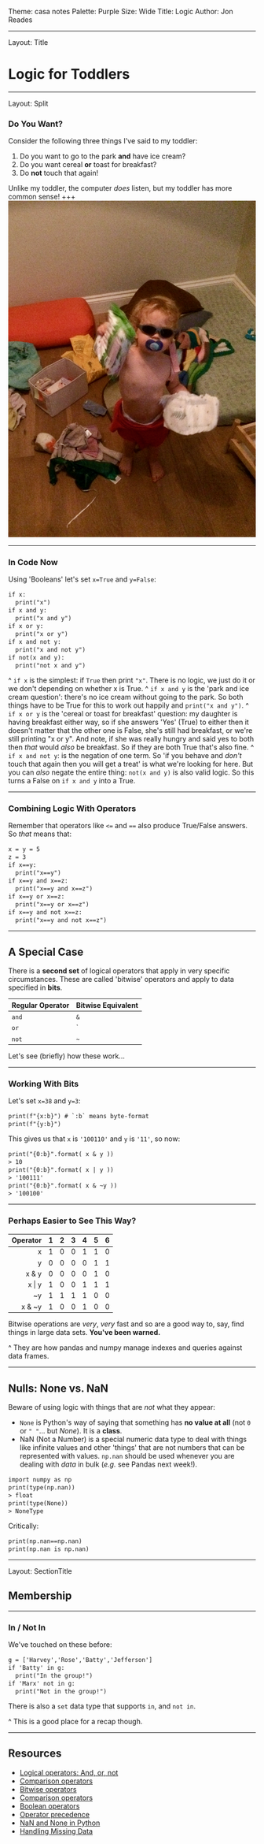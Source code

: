 Theme: casa notes
Palette: Purple
Size: Wide
Title: Logic
Author: Jon Reades

---
Layout: Title
# Logic for Toddlers

---
Layout: Split
### Do You Want?

Consider the following three things I've said to my toddler:
1. Do you want to go to the park **and** have ice cream?
2. Do you want cereal **or** toast for breakfast?
3. Do **not** touch that again!

Unlike my toddler, the computer *does* listen, but my toddler has more common sense!
+++
![](img/Toddler.png)

---
### In Code Now

Using 'Booleans' let's set `x=True` and `y=False`:
```
if x:
  print("x")
if x and y:
  print("x and y")
if x or y:
  print("x or y")
if x and not y:
  print("x and not y")
if not(x and y):
  print("not x and y")
```

^ `if x` is the simplest: if `True` then print `"x"`. There is no logic, we just do it or we don't depending on whether x is True.
^ `if x and y` is the 'park and ice cream question': there's no ice cream without going to the park. So both things have to be True for this to work out happily and `print("x and y")`.
^ `if x or y` is the 'cereal or toast for breakfast' question: my daughter is having breakfast either way, so if she answers 'Yes' (True) to either then it doesn't matter that the other one is False, she's still had breakfast, or we're still printing "x or y". And note, if she was really hungry and said yes to both then _that_ would _also_ be breakfast. So if they are both True that's also fine.
^ `if x and not y`: is the negation of one term. So 'if you behave and *don't* touch that again then you will get a treat' is what we're looking for here. But you can *also* negate the entire thing: `not(x and y)` is also valid logic. So this turns a False on `if x and y` into a True.

---
### Combining Logic With Operators

Remember that operators like `<=` and `==` also produce True/False answers. So *that* means that:
```
x = y = 5
z = 3
if x==y:
  print("x==y")
if x==y and x==z:
  print("x==y and x==z")
if x==y or x==z:
  print("x==y or x==z")
if x==y and not x==z:
  print("x==y and not x==z")
```

---
## A Special Case

There is a **second set** of logical operators that apply in very specific circumstances. These are called 'bitwise' operators and apply to data specified in **bits**.

| Regular Operator | Bitwise Equivalent |
| :--------------- | :----------------- |
| `and` | `&` |
| `or`  | `|` |
| `not` | `~` | 

Let's see (briefly) how these work...

---
### Working With Bits
Let's set `x=38` and `y=3`:
```
print(f"{x:b}") # `:b` means byte-format
print(f"{y:b}")
```
This gives us that `x` is `'100110'` and `y` is `'11'`, so now:
```
print("{0:b}".format( x & y ))
> 10
print("{0:b}".format( x | y ))
> '100111'
print("{0:b}".format( x & ~y ))
> '100100'
```

---
### Perhaps Easier to See This Way?

| Operator | 1 | 2 | 3 | 4 | 5 | 6 |
| --: | :-: | :-: | :-: | :-: | :-: | :-: |
| x | 1 | 0 | 0 | 1 | 1 | 0 | 
| y | 0 | 0 | 0 | 0 | 1 | 1 |
| x & y | 0 | 0 | 0 | 0 | 1 | 0 |
| x \| y | 1 | 0 | 0 | 1 | 1 | 1 |
| ~y | 1 | 1 | 1 | 1 | 0 | 0 |
| x & ~y | 1 | 0 | 0 | 1 | 0 | 0 |

Bitwise operations are *very*, *very* fast and so are a good way to, say, find things in large data sets. **You've been warned.**

^ They are how pandas and numpy manage indexes and queries against data frames.

---
## Nulls: None vs. NaN

Beware of using logic with things that are _not_ what they appear: 

- `None` is Python's way of saying that something has **no value at all** (not `0` or `" "`... but _None_). It is a **class**.
- NaN (Not a Number) is a special numeric data type to deal with things like infinite values and other 'things' that are not numbers that can be represented with values. `np.nan` should be used whenever you are dealing with _data_ in bulk (_e.g._ see Pandas next week!).
 
```
import numpy as np
print(type(np.nan))
> float
print(type(None))
> NoneType
```

Critically:

```
print(np.nan==np.nan)
print(np.nan is np.nan)
```

---
Layout: SectionTitle
## Membership

---
### In / Not In

We've touched on these before:
```
g = ['Harvey','Rose','Batty','Jefferson']
if 'Batty' in g:
  print("In the group!")
if 'Marx' not in g:
  print("Not in the group!")
```
There is also a `set` data type that supports `in`, and `not in`.

^ This is a good place for a recap though.

---

## Resources

- [Logical operators: And, or, not](https://www.linkedin.com/learning/learning-the-python-3-standard-library/logical-operators-and-or-not)
- [Comparison operators](https://www.linkedin.com/learning/learning-the-python-3-standard-library/comparison-operators)
- [Bitwise operators](https://www.linkedin.com/learning/python-essential-training-2/bitwise-operators)
- [Comparison operators](https://www.linkedin.com/learning/python-essential-training-2/comparison-operators)
- [Boolean operators](https://www.linkedin.com/learning/python-essential-training-2/boolean-operators)
- [Operator precedence](https://www.linkedin.com/learning/python-essential-training-2/operator-precedence)
- [NaN and None in Python](https://medium.com/analytics-vidhya/dealing-with-missing-values-nan-and-none-in-python-6fc9b8fb4f31)
- [Handling Missing Data](https://jakevdp.github.io/PythonDataScienceHandbook/03.04-missing-values.html)

